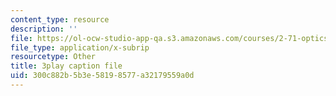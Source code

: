 ```yaml
---
content_type: resource
description: ''
file: https://ol-ocw-studio-app-qa.s3.amazonaws.com/courses/2-71-optics-spring-2009/300c882b5b3e58198577a32179559a0d_u6GbFCWIH_0.vtt
file_type: application/x-subrip
resourcetype: Other
title: 3play caption file
uid: 300c882b-5b3e-5819-8577-a32179559a0d
---
```

